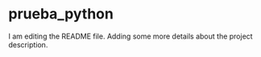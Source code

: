 # prueba_python
I am editing the README file. Adding some more details about the project description.




